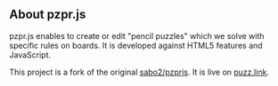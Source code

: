 ## About pzpr.js

pzpr.js enables to create or edit "pencil puzzles" which we solve with specific rules on boards.
It is developed against HTML5 features and JavaScript.

This project is a fork of the original [sabo2/pzprjs](https://github.com/sabo2/pzprjs).
It is live on [puzz.link](https://puzz.link/list.html).


